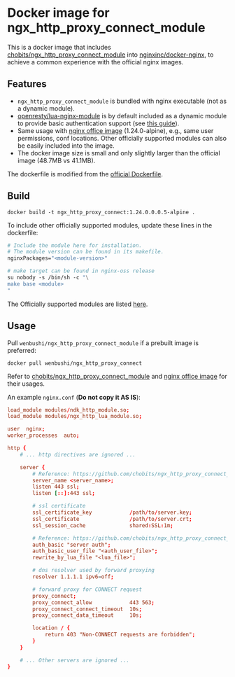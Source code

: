 # Docker image for ngx_http_proxy_connect_module

This is a docker image that includes [chobits/ngx_http_proxy_connect_module](https://github.com/chobits/ngx_http_proxy_connect_module) into [nginxinc/docker-nginx](https://github.com/nginxinc/docker-nginx), to achieve a common experience with the official nginx images.

## Features
- `ngx_http_proxy_connect_module` is bundled with nginx executable (not as a dynamic module).
- [openresty/lua-nginx-module](https://github.com/openresty/lua-nginx-module) is by default included as a dynamic module to provide basic authentication support (see [this guide](https://github.com/chobits/ngx_http_proxy_connect_module/issues/42#issuecomment-502985437)).
- Same usage with [nginx office image](https://hub.docker.com/_/nginx) (1.24.0-alpine), e.g., same user permissions, conf locations. Other officially supported modules can also be easily included into the image.
- The docker image size is small and only slightly larger than the official image (48.7MB vs 41.1MB).

The dockerfile is modified from the [official Dockerfile](https://github.com/nginxinc/docker-nginx/blob/master/stable/alpine/Dockerfile).

## Build

```shell
docker build -t ngx_http_proxy_connect:1.24.0.0.0.5-alpine .
```

To include other officially supported modules, update these lines in the dockerfile:

```dockerfile
# Include the module here for installation.
# The module version can be found in its makefile.
nginxPackages="<module-version>"

# make target can be found in nginx-oss release
su nobody -s /bin/sh -c "\
make base <module>
"
```

The Officially supported modules are listed [here](https://hg.nginx.org/pkg-oss/file/tip/contrib/src).

## Usage

Pull `wenbushi/ngx_http_proxy_connect_module` if a prebuilt image is preferred:

```shell
docker pull wenbushi/ngx_http_proxy_connect
```

Refer to [chobits/ngx_http_proxy_connect_module](https://github.com/chobits/ngx_http_proxy_connect_module) and [nginx office image](https://hub.docker.com/_/nginx) for their usages.

An example `nginx.conf` (**Do not copy it AS IS**):

```conf
load_module modules/ndk_http_module.so;
load_module modules/ngx_http_lua_module.so;

user  nginx;
worker_processes  auto;

http {
    # ... http directives are ignored ...

    server {
        # Reference: https://github.com/chobits/ngx_http_proxy_connect_module?tab=readme-ov-file#configuration-example-for-connect-request-in-https
        server_name <server_name>;
        listen 443 ssl;
        listen [::]:443 ssl;

        # ssl certificate
        ssl_certificate_key            /path/to/server.key;
        ssl_certificate                /path/to/server.crt;
        ssl_session_cache              shared:SSL:1m;

        # Reference: https://github.com/chobits/ngx_http_proxy_connect_module/issues/42#issuecomment-502985437
        auth_basic "server auth";
        auth_basic_user_file "<auth_user_file>";
        rewrite_by_lua_file "<lua_file>";

        # dns resolver used by forward proxying
        resolver 1.1.1.1 ipv6=off;

        # forward proxy for CONNECT request
        proxy_connect;
        proxy_connect_allow            443 563;
        proxy_connect_connect_timeout  10s;
        proxy_connect_data_timeout     10s;

        location / {
            return 403 "Non-CONNECT requests are forbidden";
        }
    }

    # ... Other servers are ignored ...
}

```

